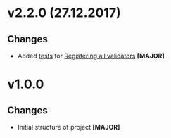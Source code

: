 ﻿# v2.2.0 (27.12.2017)

## Changes

* Added [tests](Registration/RegistrationTests.cs) for [Registering all validators](../Backend.Core/Registration/Registration.cs) **[MAJOR]**

# v1.0.0

## Changes

* Initial structure of project **[MAJOR]**